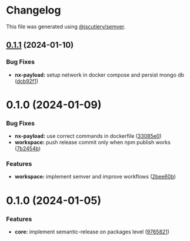 # Changelog

This file was generated using [@jscutlery/semver](https://github.com/jscutlery/semver).

## [0.1.1](https://github.com/codeware-sthlm/nx-plugins/compare/workspace-0.1.0...workspace-0.1.1) (2024-01-10)


### Bug Fixes

* **nx-payload:** setup network in docker compose and persist mongo db ([dcb92f1](https://github.com/codeware-sthlm/nx-plugins/commit/dcb92f1d496310c8c60f966cc4209b14567f2a81))



# 0.1.0 (2024-01-09)


### Bug Fixes

* **nx-payload:** use correct commands in dockerfile ([33085e0](https://github.com/codeware-sthlm/nx-plugins/commit/33085e020530837cdc94304b7e1f461592c718ef))
* **workspace:** push release commit only when npm publish works ([7b2454b](https://github.com/codeware-sthlm/nx-plugins/commit/7b2454b1f5ed7458a060182a47f5d8593d195ed0))


### Features

* **workspace:** implement semver and improve workflows ([2bee60b](https://github.com/codeware-sthlm/nx-plugins/commit/2bee60bfd1e1e03ca83725a76e32a80be13ef7f0))



# 0.1.0 (2024-01-05)


### Features

* **core:** implement semantic-release on packages level ([9765821](https://github.com/codeware-sthlm/nx-plugins/commit/9765821bfb40e3c17295bf85bd87c043bd16f175))
